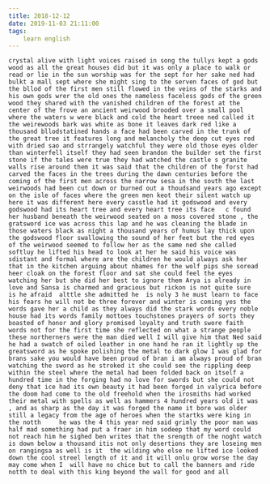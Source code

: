 ```yaml
---
title: 2018-12-12
date: 2019-11-03 21:11:00
tags:
    learn english
---
```

	crystal alive with light voices raised in song the tullys kept a gods wood as all the great houses did but it was only a place to walk or read or lie in the sun worship was for the sept for her sake ned had bulkt a mall sept where she might sing to the serven faces of god but the bllod of the first men still flowed in the veins of the starks and his own gods wrer the old ones the nameless faceless gods of the green wood they shared with the vanished children of the forest at the center of the frove an ancient weirwood brooded over a small pool where the waters w were black and cold the heart treee ned called it the weirewoods bark was white as bone it leaves dark red like a thousand bllodstatined hands a face had been carved in the trunk of the great tree it features long and melancholy the deep cut eyes red with dried sao and strrangely watchful they were old those eyes older than winterfell itself they had seen brandon the builder set the first stone if the tales were true they had watched the castle s granite walls rise around them it was said that the children of the forst had carved the faces in the trees during the dawn centuries before the coming of the first men across the narrow sesa in the south the last weirwoods had been cut down or burned out a thoudsand years ago except on the isle of faces where the green men keot their silent watch up here it was different here every casstle had it godswood and every godswood had its heart tree and every heart tree its face	c found her husband beneath the weirwood seated on a moss covered stone , the gratsword ice was across this lap and he was cleaning the blade in those waters black as night a thousand years of humus lay thick upon the godswood floor swallowing the sound of her feet but the red eyes of the weirwood seemed to follow her as the same ned she called softluy he lifted his head to look at her he said his voice was sdistant and formal where are the children he would always ask her that in the kitchen arguing about nbames for the wolf pips she soread heer cloak on the forest floor and sat she could feel the eyes watching her but she did her best to ignore them Arya is already in love and Sansa is charmed and gracious but rickon is not quite sure	is he afraid  alttle she admitted he  is noly 3 he must learn to face his fears he will not be three forever and winter is coming yes the  words gave her a child as they always did the stark words every noble house had its words family mottoes touchstones prayers of sorts they boasted of honor and glory promised loyalty and truth swore faith words not for the first time she reflected on what a strange people these northerners were the man died well I will give him that Ned said he had a swatch of oiled leather in one hand he ran it lightly up the greatsword as he spoke polishing the metal to dark glow I was glad for brans sake you would have been proud of bran i am always proud of bran watching the sword as he stroked it she could see the rippling deep within the steel where the metal had been folded back on itself a hundred time in the forging had no love for swords but she could not deny that ice had its own beauty it had been forged in valyrica before the doom had come to the old freehold when the irosmiths had worked their metal with spells as well as hammers 4 hundred years old it was , and as sharp as the day it was forged the name it bore was older still a legacy from the age of heroes when the startks were king in the notth 	he was the 4 this year ned said grimly the poor man was half mad something had put a fraer in him sodeep that my word could not reach him he sighed ben writes that the srength of the noght watch is down below a thousand itis not only desertions they are loseing men on rangingsa as well is it  the wilding who else ne lifted ice looked down the cool streel length of it and it will onlu grow worse the day may come when I  will have no chice but to call the banners and ride notth to deal with this king beyond the wall for good and all